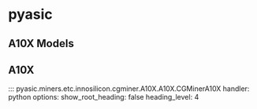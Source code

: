 # pyasic
## A10X Models

## A10X

::: pyasic.miners.etc.innosilicon.cgminer.A10X.A10X.CGMinerA10X
    handler: python
    options:
        show_root_heading: false
        heading_level: 4
